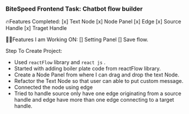 ### BiteSpeed Frontend Task: Chatbot flow builder

🔥Features Completed:
[x] Text Node
[x] Node Panel
[x] Edge
[x] Source Handle
[x] Traget Handle

👩‍💻Features I am Working ON:
[] Setting Panel
[] Save flow.

Step To Create Project:

- Used `reactFlow` library and `react js` .
- Started with adding boiler plate code from reactFlow library.
- Create a Node Panel from where I can drag and drop the text Node.
- Refactor the Text Node so that user can able to put custom message.
- Connected the node using edge
- Tried to handle  source only have one edge originating from a source handle  and edge have more than one edge connecting to a target handle.

